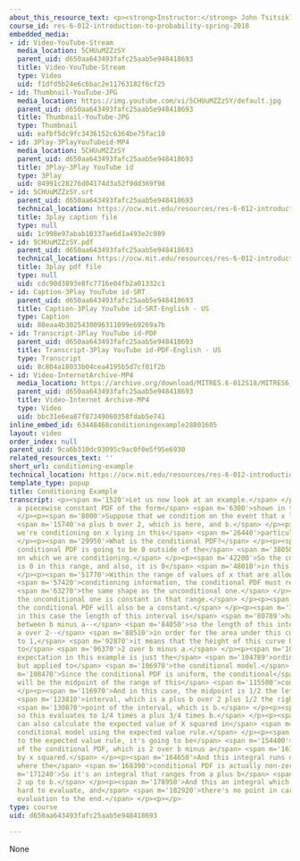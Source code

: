 ```yaml
---
about_this_resource_text: <p><strong>Instructor:</strong> John Tsitsiklis</p>
course_id: res-6-012-introduction-to-probability-spring-2018
embedded_media:
- id: Video-YouTube-Stream
  media_location: 5CHUuMZZzSY
  parent_uid: d650aa643493fafc25aab5e948418693
  title: Video-YouTube-Stream
  type: Video
  uid: f1dfd5b24e6c6bac2e11763182f6cf25
- id: Thumbnail-YouTube-JPG
  media_location: https://img.youtube.com/vi/5CHUuMZZzSY/default.jpg
  parent_uid: d650aa643493fafc25aab5e948418693
  title: Thumbnail-YouTube-JPG
  type: Thumbnail
  uid: eafbf5dc9fc3436152c6364be75fac10
- id: 3Play-3PlayYouTubeid-MP4
  media_location: 5CHUuMZZzSY
  parent_uid: d650aa643493fafc25aab5e948418693
  title: 3Play-3Play YouTube id
  type: 3Play
  uid: 84991c28276d04174d3a52f9dd369f98
- id: 5CHUuMZZzSY.srt
  parent_uid: d650aa643493fafc25aab5e948418693
  technical_location: https://ocw.mit.edu/resources/res-6-012-introduction-to-probability-spring-2018/part-i-the-fundamentals/conditioning-example/5CHUuMZZzSY.srt
  title: 3play caption file
  type: null
  uid: 1c998e97abab10337ae6d1a493e2c089
- id: 5CHUuMZZzSY.pdf
  parent_uid: d650aa643493fafc25aab5e948418693
  technical_location: https://ocw.mit.edu/resources/res-6-012-introduction-to-probability-spring-2018/part-i-the-fundamentals/conditioning-example/5CHUuMZZzSY.pdf
  title: 3play pdf file
  type: null
  uid: cdc90d3893e8fc7716e04fb2a01332c1
- id: Caption-3Play YouTube id-SRT
  parent_uid: d650aa643493fafc25aab5e948418693
  title: Caption-3Play YouTube id-SRT-English - US
  type: Caption
  uid: 88eaa4b3025430096311099e69269a7b
- id: Transcript-3Play YouTube id-PDF
  parent_uid: d650aa643493fafc25aab5e948418693
  title: Transcript-3Play YouTube id-PDF-English - US
  type: Transcript
  uid: 8c804a18033b04cea4195b5d7cf01f2b
- id: Video-InternetArchive-MP4
  media_location: https://archive.org/download/MITRES.6-012S18/MITRES6_012S18_L09-03_300k.mp4
  parent_uid: d650aa643493fafc25aab5e948418693
  title: Video-Internet Archive-MP4
  type: Video
  uid: bbc31e6ea87f87349060358fdab5e741
inline_embed_id: 63448468conditioningexample28801605
layout: video
order_index: null
parent_uid: 9ca6b310dc93095c9ac0f0e5f95e6930
related_resources_text: ''
short_url: conditioning-example
technical_location: https://ocw.mit.edu/resources/res-6-012-introduction-to-probability-spring-2018/part-i-the-fundamentals/conditioning-example
template_type: popup
title: Conditioning Example
transcript: <p><span m='1520'>Let us now look at an example.</span> </p><p><span m='3480'>Consider
  a piecewise constant PDF of the form</span> <span m='6300'>shown in this diagram.</span>
  </p><p><span m='8000'>Suppose that we condition on the event that x lies between</span>
  <span m='15740'>a plus b over 2, which is here, and b.</span> </p><p><span m='23130'>So
  we're conditioning on x lying in this</span> <span m='26440'>particular red interval.</span>
  </p><p><span m='29950'>What is the conditional PDF?</span> </p><p><span m='32490'>The
  conditional PDF is going to be 0 outside of the</span> <span m='38050'>interval
  on which we are conditioning.</span> </p><p><span m='42200'>So the conditional PDF
  is 0 in this range, and also, it is 0</span> <span m='48010'>in this range.</span>
  </p><p><span m='51770'>Within the range of values of x that are allowed given the</span>
  <span m='57420'>conditioning information, the conditional PDF must retain</span>
  <span m='63270'>the same shape as the unconditional one.</span> </p><p><span m='65590'>And
  the unconditional one is constant in that range.</span> </p><p><span m='68580'>So
  the conditional PDF will also be a constant.</span> </p><p><span m='75830'>Because
  in this case the length of this interval is</span> <span m='80789'>half of the distance
  between b minus a--</span> <span m='84050'>so the length of this interval is b minus
  a over 2--</span> <span m='88510'>in order for the area under this curve to be equal
  to 1,</span> <span m='92870'>it means that the height of this curve has to be equal
  to</span> <span m='96370'>2 over b minus a.</span> </p><p><span m='101550'>The conditional
  expectation in this example is just the</span> <span m='104789'>ordinary expectation
  but applied to</span> <span m='106970'>the conditional model.</span> </p><p><span
  m='108470'>Since the conditional PDF is uniform, the conditional</span> <span m='111860'>expectation
  will be the midpoint of the range of this</span> <span m='115500'>conditional PDF.</span>
  </p><p><span m='116970'>And in this case, the midpoint is 1/2 the left end of the</span>
  <span m='123810'>interval, which is a plus b over 2 plus 1/2 the right end</span>
  <span m='130870'>point of the interval, which is b.</span> </p><p><span m='133260'>And
  so this evaluates to 1/4 times a plus 3/4 times b.</span> </p><p><span m='144390'>We
  can also calculate the expected value of X squared in</span> <span m='148079'>the
  conditional model using the expected value rule.</span> </p><p><span m='151860'>According
  to the expected value rule, it's going to be</span> <span m='154400'>an integral
  of the conditional PDF, which is 2 over b minus a</span> <span m='161090'>multiplied
  by x squared.</span> </p><p><span m='164650'>And this integral runs over the range
  where the</span> <span m='168390'>conditional PDF is actually non-zero.</span> </p><p><span
  m='171240'>So it's an integral that ranges from a plus b</span> <span m='175880'>over
  2 up to b.</span> </p><p><span m='178950'>And this an integral which is not too
  hard to evaluate, and</span> <span m='182920'>there's no point in carrying out the
  evaluation to the end.</span> </p><p></p>
type: course
uid: d650aa643493fafc25aab5e948418693

---
```

None